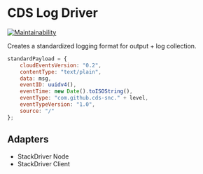 # CDS Log Driver

[![Maintainability](https://api.codeclimate.com/v1/badges/f3fbbbb66e6823d680c6/maintainability)](https://codeclimate.com/github/cds-snc/logDriver/maintainability)

Creates a standardized logging format for output + log collection.

```javascript
standardPayload = {
    cloudEventsVersion: "0.2",
    contentType: "text/plain",
    data: msg,
    eventID: uuidv4(),
    eventTime: new Date().toISOString(),
    eventType: "com.github.cds-snc." + level,
    eventTypeVersion: "1.0",
    source: "/"
};
```

## Adapters

- StackDriver Node
- StackDriver Client